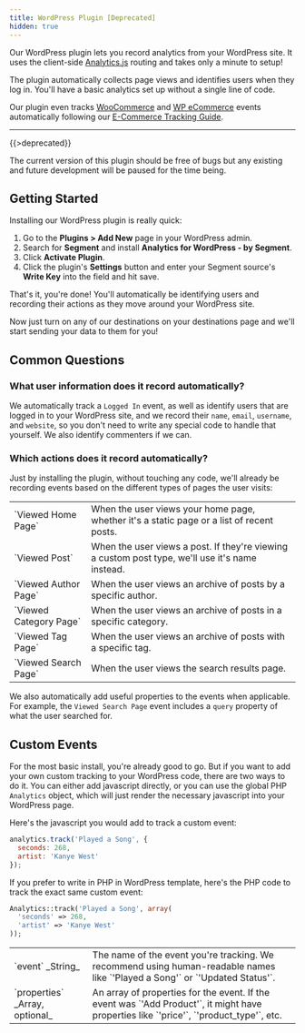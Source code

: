 ```yaml
---
title: WordPress Plugin [Deprecated]
hidden: true
---
```


Our WordPress plugin lets you record analytics from your WordPress site. It uses the client-side [Analytics.js](/docs/sources/website/analytics.js) routing and takes only a minute to setup!

The plugin automatically collects page views and identifies users when they log in. You'll have a basic analytics set up without a single line of code.

Our plugin even tracks [WooCommerce](/docs/sources/website/guides/woocommerce) and [WP eCommerce](/docs/sources/website/guides/wp-ecommerce) events automatically following our [E-Commerce Tracking Guide](/docs/spec/ecommerce/v2/).

---

{{>deprecated}}

The current version of this plugin should be free of bugs but any existing and future development will be paused for the time being.

## Getting Started

Installing our WordPress plugin is really quick:

1. Go to the **Plugins > Add New** page in your WordPress admin.
2. Search for **Segment** and install **Analytics for WordPress - by Segment**.
3. Click **Activate Plugin**.
4. Click the plugin's **Settings** button and enter your Segment source's **Write Key** into the field and hit save.

That's it, you're done! You'll automatically be identifying users and recording their actions as they move around your WordPress site.

Now just turn on any of our destinations on your destinations page and we'll start sending your data to them for you!


## Common Questions


### What user information does it record automatically?

We automatically track a `Logged In` event, as well as identify users that are logged in to your WordPress site, and we record their `name`, `email`, `username`, and `website`, so you don't need to write any special code to handle that yourself. We also identify commenters if we can.


### Which actions does it record automatically?

Just by installing the plugin, without touching any code, we'll already be recording events based on the different types of pages the user visits:

<table>
  <tr>
    <td>`Viewed Home Page`</td>
    <td>When the user views your home page, whether it's a static page or a list of recent posts.</td>
  </tr>
  <tr>
    <td>`Viewed Post`</td>
    <td>When the user views a post. If they're viewing a custom post type, we'll use it's name instead.</td>
  </tr>
  <tr>
    <td>`Viewed Author Page`</td>
    <td>When the user views an archive of posts by a specific author.</td>
  </tr>
  <tr>
    <td>`Viewed Category Page`</td>
    <td>When the user views an archive of posts in a specific category.</td>
  </tr>
  <tr>
    <td>`Viewed Tag Page`</td>
    <td>When the user views an archive of posts with a specific tag.</td>
  </tr>
  <tr>
    <td>`Viewed Search Page`</td>
    <td>When the user views the search results page.</td>
  </tr>
</table>

We also automatically add useful properties to the events when applicable. For example, the `Viewed Search Page` event includes a `query` property of what the user searched for.


## Custom Events

For the most basic install, you're already good to go. But if you want to add your own custom tracking to your WordPress code, there are two ways to do it. You can either add javascript directly, or you can use the global PHP `Analytics` object, which will just render the necessary javascript into your WordPress page.

Here's the javascript you would add to track a custom event:

```javascript
analytics.track('Played a Song', {
  seconds: 268,
  artist: 'Kanye West'
});
```

If you prefer to write in PHP in WordPress template, here's the PHP code to track the exact same custom event:

```php
Analytics::track('Played a Song', array(
  'seconds' => 268,
  'artist' => 'Kanye West'
));
```

<table>
  <tr>
    <td>`event` _String_</td>
    <td>The name of the event you're tracking. We recommend using human-readable names like `'Played a Song'` or `'Updated Status'`.</td>
  </tr>
  <tr>
    <td>`properties` _Array, optional_</td>
    <td>An array of properties for the event. If the event was `'Add Product'`, it might have properties like `'price'`, `'product_type'`, etc.</td>
  </tr>
</table>
